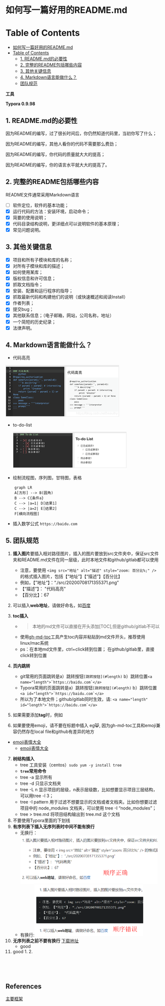# 如何写一篇好用的README.md



Table of Contents
=================

   * [如何写一篇好用的README.md](#如何写一篇好用的readmemd)
   * [Table of Contents](#table-of-contents)
      * [1. README.md的必要性](#1-readmemd的必要性)
      * [2. 完整的README包括哪些内容](#2-完整的readme包括哪些内容)
      * [3. 其他关键信息](#3-其他关键信息)
      * [4. Markdown语言能做什么？](#4-markdown语言能做什么)
      * [团队规范](#团队规范)

**工具**

**Typora 0.9.98**

## 1. README.md的必要性

因为README的编写，过了很长时间后，你仍然知道代码里，当初你写了什么；

因为README的编写，其他人看你的代码不需要那么费劲；

因为README的编写，你代码的质量就大大的提高；

因为README的编写，你的语言水平就大大的提高了。

## 2. 完整的README包括哪些内容

README文件通常采用Markdown语言

- [ ] 软件定位，软件的基本功能；
- [x] 运行代码的方法：安装环境，启动命令；
- [x] 简要的使用说明；
- [x] 代码目录结构说明，更详细点可以说明软件的基本原理；
- [x] 常见问题说明。

## 3. 其他关键信息

- [x] 项目和所有子模块和库的名称；
- [x] 对所有子模块和库的描述；
- [x] 如何使用某库；
- [x] 版权信息和许可信息；
- [x] 抓取文档指令；
- [x] 安装、配置和运行程序的指导；
- [x] 抓取最新代码和构建他们的说明（或快速概述和阅读Install）
- [x] 作者列表；
- [x] 提交bug；
- [x] 其他联系信息；（电子邮箱，网站，公司名称，地址）
- [x] 一个简短的历史纪录；
- [x] 法律声明。 

## 4. Markdown语言能做什么？

- 代码高亮

<img src="./src/20200708171355371.png" alt="代码高亮" style="zoom: 67%;" />

- to-do-list

  <img src="./src/20200708171414968.png" alt="to-do-list" style="zoom:67%;" />

- 绘制流程图，序列图，甘特图，表格

```mermaid
	graph LR
	A[方形] --> B(圆角)
    B --> C{条件a}
    C --> |a=1| D[结果1]
    C --> |a=2| E[结果2]
    F[横向流程图]
```

- 插入数学公式
<a name="length" id="length">`https://baidu.com`</a>


## 5. 团队规范

1. **插入图片**要插入相对路径图片，插入的图片要放到src文件夹中，保证src文件夹和README.md文件在同一层级，此时本地文件和github/gitlab都可以使用
   - 注意，要使用 `<img src="地址" alt="描述" style="zoom: 百分比%;" />` 的格式插入图片，包括【“地址”】【“描述”】【百分比】
   - 例如，【”地址“】：“./src/20200708171355371.png”
   - 【“描述”】： "代码高亮"
   - 【百分比】：67
   
2. 可以插入**web地址**，请做好命名，如[百度](https://baidu.com)

3. **toc插入**
   - > 本地的md文件可以直接在开头添加[TOC],但是github/gitlab不可以
   - 使用[gh-md-toc](https://github.com/ekalinin/envirius/blob/24ea3be0d3cc03f4235fa4879bb33dc122d0ae29/README.md)工具产生toc内容并粘贴到md文件开头，推荐使用linux/mac系统
   - ps：在本地md文件里，ctrl+click转到位置； 在github/gitlab里，直接click转到位置

4. **页内跳转**
   - git常用的页面跳转是a）跳转按钮```[跳转按钮](#length)``` b）跳转位置```<a name="length">`https://baidu.com`</a>```
   - Typora常用的页面跳转是a）跳转按钮```[跳转按钮](#length)``` b）跳转位置```<a id="length">`https://baidu.com`</a>```
   - 所以为了本地文件；github/gitlab同时生效，请: ```<a name="length" id="length">`https://baidu.com`</a>```
5. 如果需要添加**tag**时，例如
6. 如果要使用emoji，请不要在标题中插入 eg:smile_cat:, 因为gh-md-toc工具和emoji兼容仍然存在local file和github有差异的地方
- [emoji表情大全](https://www.webfx.com/tools/emoji-cheat-sheet/)
  - [emoji表情大全](https://www.webfx.com/tools/emoji-cheat-sheet/)
  
7. **树结构插入**
   - tree 工具安装（centos）```sudo yum -y install tree```
   - **`tree`常用命令**
   - tree -a 显示所有
   - tree -d 只显示文档夹
   - tree -L n 显示项目的层级，n表示层级数，比如想要显示项目三层结构，可以用tree -l 3；
   - tree -I pattern 用于过滤不想要显示的文档或者文档夹。比如你想要过滤项目中的 node_modules 文档夹，可以使用 tree -I “node_modules”；
   - tree > tree.md 将项目结构输出到 tree.md 这个文档
8. 不要使用Typora里面的下划线
9. **有序列表下插入无序列表时中间不能有换行**
   - 无换行：<img src="./src/whh.png" alt="无空格图片" style="zoom: 67%;" />
   - 有换行:<img src="./src/yhh.png" alt="无空格图片" style="zoom: 67%;" />
10. **无序列表之前不要有换行**
    [下载地址](#length)
    -    good
11. good
    1. 
    2. 

​    

​    



## References

[主要框架](https://blog.csdn.net/beauthy/article/details/107210130)

